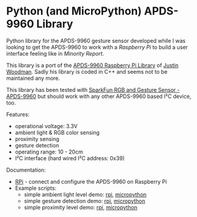 # Python (and MicroPython) APDS-9960 Library

Python library for the APDS-9960 gesture sensor developed while I was looking to get the APDS-9960 to work with a _Raspberry Pi_ to build a user interface feeling like in _Minority Report_.

This library is a port of the [APDS-9960 Raspberry Pi Library](https://bitbucket.org/justin_woodman/apds-9960-raspberry-pi-library) of [Justin Woodman](https://justinwoodman.wordpress.com/2014/11/15/using-the-apds-9960-rgb-proximity-and-gesture-sensor-with-the-raspberry-pi-2/). Sadly his library is coded in C++ and seems not to be maintained any more.

This library has been tested with [SparkFun RGB and Gesture Sensor - APDS-9960](https://www.sparkfun.com/products/12787) but should work with any other APDS-9960 based I²C device, too.

Features:
- operational voltage: 3.3V
- ambient light & RGB color sensing
- proximity sensing
- gesture detection
- operating range: 10 - 20cm
- I²C interface (hard wired I²C address: 0x39)

Documentation:
- [RPi](RPi.md) - connect and configure the APDS-9960 on Raspberry Pi
- Example scripts:
  - simple ambient light level demo: [rpi](rpi/test_ambient.py), [micropython](micropython/test_ambient.py)
  - simple gesture detection demo: [rpi](rpi/test_gesture.py), [micropython](micropython/test_gesture.py)
  - simple proximity level demo: [rpi](rpi/test_prox.py), [micropython](micropython/test_prox.py)
